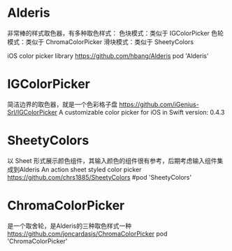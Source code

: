 

# Alderis 
非常棒的样式取色器，有多种取色样式：
色块模式：类似于 IGColorPicker
色轮模式：类似于 ChromaColorPicker
滑块模式：类似于 SheetyColors

iOS color picker library
https://github.com/hbang/Alderis
pod 'Alderis'

#  IGColorPicker
简洁边界的取色器，就是一个色彩格子盘
https://github.com/iGenius-Srl/IGColorPicker
A customizable color picker for iOS in Swift
version: 0.4.3


#  SheetyColors
以 Sheet 形式展示颜色组件，其输入颜色的组件很有参考，后期考虑输入组件集成到Alderis
An action sheet styled color picker
https://github.com/chrs1885/SheetyColors
#pod 'SheetyColors'


# ChromaColorPicker
是一个取舍轮，是Alderis的三种取色样式一种
https://github.com/joncardasis/ChromaColorPicker
pod 'ChromaColorPicker'
